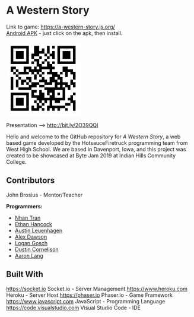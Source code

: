 # A Western Story

Link to game: https://a-western-story.js.org/
<br/>
[Android APK](https://github.com/HotsauceFiretruck/A-Western-Story/releases/tag/v1.0) - just click on the apk, then install. 

![GameQRCode](GameQR.png)

Presentation --> http://bit.ly/2O39QQI

Hello and welcome to the GitHub repository for _A Western Story_, a web based game developed by the HotsauceFiretruck programming team from West High School. We are based in Davenport, Iowa, and this project was created to be showcased at Byte Jam 2019 at Indian Hills Community College. 

## Contributors
John Brosius - Mentor/Teacher

__Programmers:__
* [Nhan Tran](https://github.com/tranqnhan)
* [Ethan Hancock](https://github.com/ETRulz)
* [Austin Leuenhagen](https://github.com/Lui798)
* [Alex Dawson](https://github.com/adawson21)
* [Logan Gosch](https://github.com/logan-gosch)
* [Dustin Cornelison](https://github.com/CodingSyntax)
* [Aaron Lang](https://github.com/alang2002)


## Built With

https://socket.io Socket.io - Server Management
https://www.heroku.com Heroku - Server Host
https://phaser.io Phaser.io - Game Framework
https://www.javascript.com JavaScript - Programming Language
https://code.visualstudio.com Visual Studio Code - IDE
